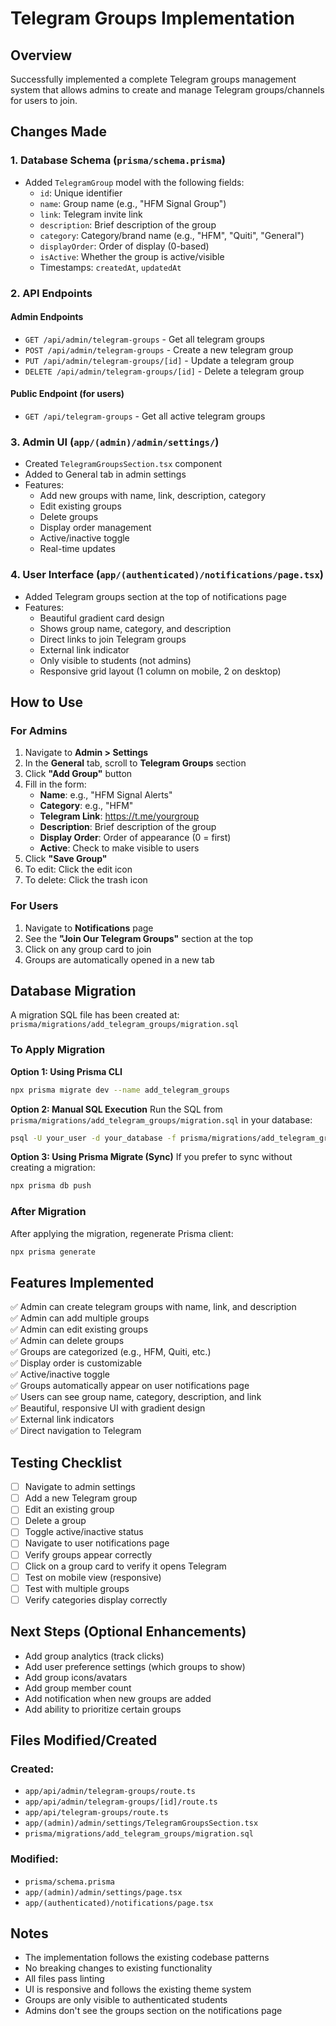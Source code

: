 # Telegram Groups Implementation

## Overview
Successfully implemented a complete Telegram groups management system that allows admins to create and manage Telegram groups/channels for users to join.

## Changes Made

### 1. Database Schema (`prisma/schema.prisma`)
- Added `TelegramGroup` model with the following fields:
  - `id`: Unique identifier
  - `name`: Group name (e.g., "HFM Signal Group")
  - `link`: Telegram invite link
  - `description`: Brief description of the group
  - `category`: Category/brand name (e.g., "HFM", "Quiti", "General")
  - `displayOrder`: Order of display (0-based)
  - `isActive`: Whether the group is active/visible
  - Timestamps: `createdAt`, `updatedAt`

### 2. API Endpoints

#### Admin Endpoints
- `GET /api/admin/telegram-groups` - Get all telegram groups
- `POST /api/admin/telegram-groups` - Create a new telegram group
- `PUT /api/admin/telegram-groups/[id]` - Update a telegram group
- `DELETE /api/admin/telegram-groups/[id]` - Delete a telegram group

#### Public Endpoint (for users)
- `GET /api/telegram-groups` - Get all active telegram groups

### 3. Admin UI (`app/(admin)/admin/settings/`)
- Created `TelegramGroupsSection.tsx` component
- Added to General tab in admin settings
- Features:
  - Add new groups with name, link, description, category
  - Edit existing groups
  - Delete groups
  - Display order management
  - Active/inactive toggle
  - Real-time updates

### 4. User Interface (`app/(authenticated)/notifications/page.tsx`)
- Added Telegram groups section at the top of notifications page
- Features:
  - Beautiful gradient card design
  - Shows group name, category, and description
  - Direct links to join Telegram groups
  - External link indicator
  - Only visible to students (not admins)
  - Responsive grid layout (1 column on mobile, 2 on desktop)

## How to Use

### For Admins
1. Navigate to **Admin > Settings**
2. In the **General** tab, scroll to **Telegram Groups** section
3. Click **"Add Group"** button
4. Fill in the form:
   - **Name**: e.g., "HFM Signal Alerts"
   - **Category**: e.g., "HFM"
   - **Telegram Link**: https://t.me/yourgroup
   - **Description**: Brief description of the group
   - **Display Order**: Order of appearance (0 = first)
   - **Active**: Check to make visible to users
5. Click **"Save Group"**
6. To edit: Click the edit icon
7. To delete: Click the trash icon

### For Users
1. Navigate to **Notifications** page
2. See the **"Join Our Telegram Groups"** section at the top
3. Click on any group card to join
4. Groups are automatically opened in a new tab

## Database Migration

A migration SQL file has been created at:
`prisma/migrations/add_telegram_groups/migration.sql`

### To Apply Migration

**Option 1: Using Prisma CLI**
```bash
npx prisma migrate dev --name add_telegram_groups
```

**Option 2: Manual SQL Execution**
Run the SQL from `prisma/migrations/add_telegram_groups/migration.sql` in your database:

```bash
psql -U your_user -d your_database -f prisma/migrations/add_telegram_groups/migration.sql
```

**Option 3: Using Prisma Migrate (Sync)**
If you prefer to sync without creating a migration:
```bash
npx prisma db push
```

### After Migration
After applying the migration, regenerate Prisma client:
```bash
npx prisma generate
```

## Features Implemented

✅ Admin can create telegram groups with name, link, and description  
✅ Admin can add multiple groups  
✅ Admin can edit existing groups  
✅ Admin can delete groups  
✅ Groups are categorized (e.g., HFM, Quiti, etc.)  
✅ Display order is customizable  
✅ Active/inactive toggle  
✅ Groups automatically appear on user notifications page  
✅ Users can see group name, category, description, and link  
✅ Beautiful, responsive UI with gradient design  
✅ External link indicators  
✅ Direct navigation to Telegram  

## Testing Checklist

- [ ] Navigate to admin settings
- [ ] Add a new Telegram group
- [ ] Edit an existing group
- [ ] Delete a group
- [ ] Toggle active/inactive status
- [ ] Navigate to user notifications page
- [ ] Verify groups appear correctly
- [ ] Click on a group card to verify it opens Telegram
- [ ] Test on mobile view (responsive)
- [ ] Test with multiple groups
- [ ] Verify categories display correctly

## Next Steps (Optional Enhancements)

- Add group analytics (track clicks)
- Add user preference settings (which groups to show)
- Add group icons/avatars
- Add group member count
- Add notification when new groups are added
- Add ability to prioritize certain groups

## Files Modified/Created

### Created:
- `app/api/admin/telegram-groups/route.ts`
- `app/api/admin/telegram-groups/[id]/route.ts`
- `app/api/telegram-groups/route.ts`
- `app/(admin)/admin/settings/TelegramGroupsSection.tsx`
- `prisma/migrations/add_telegram_groups/migration.sql`

### Modified:
- `prisma/schema.prisma`
- `app/(admin)/admin/settings/page.tsx`
- `app/(authenticated)/notifications/page.tsx`

## Notes

- The implementation follows the existing codebase patterns
- No breaking changes to existing functionality
- All files pass linting
- UI is responsive and follows the existing theme system
- Groups are only visible to authenticated students
- Admins don't see the groups section on the notifications page

